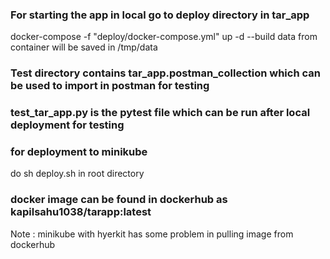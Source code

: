 ### For starting the app in local go to deploy directory in tar_app
docker-compose -f "deploy/docker-compose.yml" up -d --build
data from container will be saved in /tmp/data


### Test directory contains tar_app.postman_collection which can be used to import in postman for testing 

### test_tar_app.py is the pytest file which can be run after local deployment for testing 


### for deployment to minikube 
do sh deploy.sh in root directory


### docker image can be found in dockerhub as kapilsahu1038/tarapp:latest

Note : minikube with hyerkit has some problem in pulling image from dockerhub